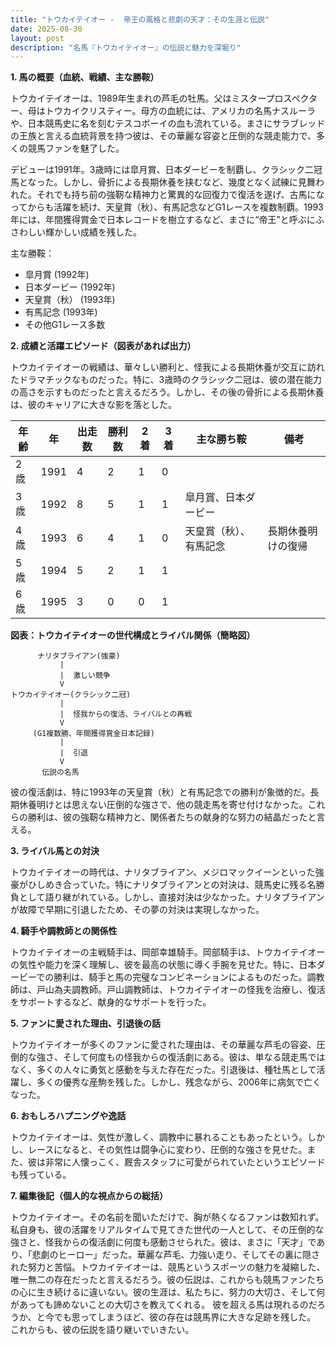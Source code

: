 ```yaml
---
title: "トウカイテイオー -  帝王の風格と悲劇の天才：その生涯と伝説"
date: 2025-08-30
layout: post
description: "名馬『トウカイテイオー』の伝説と魅力を深堀り"
---
```


**1. 馬の概要（血統、戦績、主な勝鞍）**

トウカイテイオーは、1989年生まれの芦毛の牡馬。父はミスタープロスペクター、母はトウカイクリスティー。母方の血統には、アメリカの名馬ナスルーラや、日本競馬史に名を刻むテスコボーイの血も流れている。まさにサラブレッドの王族と言える血統背景を持つ彼は、その華麗な容姿と圧倒的な競走能力で、多くの競馬ファンを魅了した。

デビューは1991年。3歳時には皐月賞、日本ダービーを制覇し、クラシック二冠馬となった。しかし、骨折による長期休養を挟むなど、幾度となく試練に見舞われた。それでも持ち前の強靭な精神力と驚異的な回復力で復活を遂げ、古馬になってからも活躍を続け、天皇賞（秋）、有馬記念などG1レースを複数制覇。1993年には、年間獲得賞金で日本レコードを樹立するなど、まさに“帝王”と呼ぶにふさわしい輝かしい成績を残した。

主な勝鞍：

* 皐月賞 (1992年)
* 日本ダービー (1992年)
* 天皇賞（秋） (1993年)
* 有馬記念 (1993年)
* その他G1レース多数


**2. 成績と活躍エピソード（図表があれば出力）**

トウカイテイオーの戦績は、華々しい勝利と、怪我による長期休養が交互に訪れたドラマチックなものだった。特に、3歳時のクラシック二冠は、彼の潜在能力の高さを示すものだったと言えるだろう。しかし、その後の骨折による長期休養は、彼のキャリアに大きな影を落とした。

| 年齢 | 年 | 出走数 | 勝利数 | 2着 | 3着 | 主な勝ち鞍 | 備考 |
|---|---|---|---|---|---|---|---|
| 2歳 | 1991 | 4 | 2 | 1 | 0 |  |  |
| 3歳 | 1992 | 8 | 5 | 1 | 1 | 皐月賞、日本ダービー |  |
| 4歳 | 1993 | 6 | 4 | 1 | 0 | 天皇賞（秋）、有馬記念 | 長期休養明けの復帰 |
| 5歳 | 1994 | 5 | 2 | 1 | 1 |  |  |
| 6歳 | 1995 | 3 | 0 | 0 | 1 |  |  |


**図表：トウカイテイオーの世代構成とライバル関係（簡略図）**

```
      ナリタブライアン(強豪)
           |
           |  激しい競争
           V
トウカイテイオー(クラシック二冠)
           |
           |  怪我からの復活、ライバルとの再戦
           V
     (G1複数勝、年間獲得賞金日本記録)
           |
           |  引退
           V
       伝説の名馬
```

彼の復活劇は、特に1993年の天皇賞（秋）と有馬記念での勝利が象徴的だ。長期休養明けとは思えない圧倒的な強さで、他の競走馬を寄せ付けなかった。これらの勝利は、彼の強靭な精神力と、関係者たちの献身的な努力の結晶だったと言える。


**3. ライバル馬との対決**

トウカイテイオーの時代は、ナリタブライアン、メジロマックイーンといった強豪がひしめき合っていた。特にナリタブライアンとの対決は、競馬史に残る名勝負として語り継がれている。しかし、直接対決は少なかった。ナリタブライアンが故障で早期に引退したため、その夢の対決は実現しなかった。


**4. 騎手や調教師との関係性**

トウカイテイオーの主戦騎手は、岡部幸雄騎手。岡部騎手は、トウカイテイオーの気性や能力を深く理解し、彼を最高の状態に導く手腕を見せた。特に、日本ダービーでの勝利は、騎手と馬の完璧なコンビネーションによるものだった。調教師は、戸山為夫調教師。戸山調教師は、トウカイテイオーの怪我を治療し、復活をサポートするなど、献身的なサポートを行った。


**5. ファンに愛された理由、引退後の話**

トウカイテイオーが多くのファンに愛された理由は、その華麗な芦毛の容姿、圧倒的な強さ、そして何度もの怪我からの復活劇にある。彼は、単なる競走馬ではなく、多くの人々に勇気と感動を与えた存在だった。引退後は、種牡馬として活躍し、多くの優秀な産駒を残した。しかし、残念ながら、2006年に病気で亡くなった。


**6. おもしろハプニングや逸話**

トウカイテイオーは、気性が激しく、調教中に暴れることもあったという。しかし、レースになると、その気性は闘争心に変わり、圧倒的な強さを見せた。また、彼は非常に人懐っこく、厩舎スタッフに可愛がられていたというエピソードも残っている。


**7. 編集後記（個人的な視点からの総括）**

トウカイテイオー。その名前を聞いただけで、胸が熱くなるファンは数知れず。私自身も、彼の活躍をリアルタイムで見てきた世代の一人として、その圧倒的な強さと、怪我からの復活劇に何度も感動させられた。彼は、まさに「天才」であり、「悲劇のヒーロー」だった。華麗な芦毛、力強い走り、そしてその裏に隠された努力と苦悩。トウカイテイオーは、競馬というスポーツの魅力を凝縮した、唯一無二の存在だったと言えるだろう。彼の伝説は、これからも競馬ファンたちの心に生き続けるに違いない。彼の生涯は、私たちに、努力の大切さ、そして何があっても諦めないことの大切さを教えてくれる。  彼を超える馬は現れるのだろうか、と今でも思ってしまうほど、彼の存在は競馬界に大きな足跡を残した。  これからも、彼の伝説を語り継いでいきたい。
